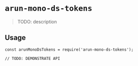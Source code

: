 # `arun-mono-ds-tokens`

> TODO: description

## Usage

```
const arunMonoDsTokens = require('arun-mono-ds-tokens');

// TODO: DEMONSTRATE API
```
